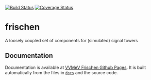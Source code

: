 [![Build Status](https://travis-ci.org/vvmev/frischen.svg?branch=master)](https://travis-ci.org/vvmev/frischen)
[![Coverage Status](https://coveralls.io/repos/github/vvmev/frischen/badge.svg?branch=master)](https://coveralls.io/github/vvmev/frischen?branch=master)

# frischen
A loosely coupled set of components for (simulated) signal towers

## Documentation

Documentation is available at [VVMeV Frischen Github Pages](https://vvmev.github.io/frischen/).  It is built automatically from the files in [`docs`](./docs) and the source code.
